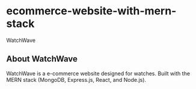 # ecommerce-website-with-mern-stack
WatchWave
## About WatchWave
WatchWave is a e-commerce website designed for watches. Built with the MERN stack (MongoDB, Express.js, React, and Node.js).
